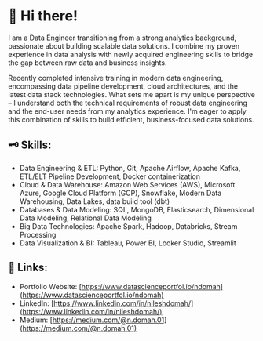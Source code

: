 # 👋 Hi there!
I am a Data Engineer transitioning from a strong analytics background, passionate about building scalable data solutions. I combine my proven experience in data analysis with newly acquired engineering skills to bridge the gap between raw data and business insights.

Recently completed intensive training in modern data engineering, encompassing data pipeline development, cloud architectures, and the latest data stack technologies. What sets me apart is my unique perspective – I understand both the technical requirements of robust data engineering and the end-user needs from my analytics experience. I'm eager to apply this combination of skills to build efficient, business-focused data solutions.

## 🗝️ Skills:
- Data Engineering & ETL: Python, Git, Apache Airflow, Apache Kafka, ETL/ELT Pipeline Development, Docker containerization
- Cloud & Data Warehouse: Amazon Web Services (AWS), Microsoft Azure, Google Cloud Platform (GCP), Snowflake, Modern Data Warehousing, Data Lakes, data build tool (dbt)
- Databases & Data Modeling: SQL, MongoDB, Elasticsearch, Dimensional Data Modeling, Relational Data Modeling
- Big Data Technologies: Apache Spark, Hadoop, Databricks, Stream Processing
- Data Visualization & BI: Tableau, Power BI, Looker Studio, Streamlit

## 🔗 Links:
- Portfolio Website: [https://www.datascienceportfol.io/ndomah](https://www.datascienceportfol.io/ndomah)
- LinkedIn: [https://www.linkedin.com/in/nileshdomah/](https://www.linkedin.com/in/nileshdomah/)
- Medium: [https://medium.com/@n.domah.01](https://medium.com/@n.domah.01)
